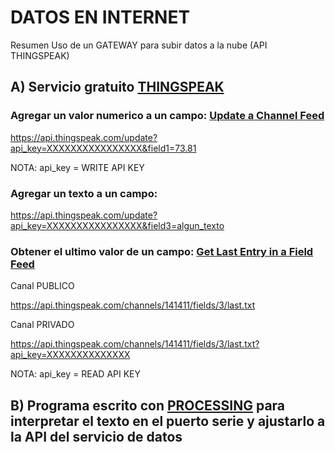 # DATOS EN INTERNET

Resumen Uso de un GATEWAY para subir datos a la nube (API THINGSPEAK)

## A) Servicio gratuito [THINGSPEAK](https://thingspeak.com/)

### Agregar un valor numerico a un campo:  [Update a Channel Feed](https://www.mathworks.com/help/thingspeak/update-channel-feed.html)

https://api.thingspeak.com/update?api_key=XXXXXXXXXXXXXXXX&field1=73.81

NOTA: api_key = WRITE API KEY

### Agregar un texto a un campo: 

https://api.thingspeak.com/update?api_key=XXXXXXXXXXXXXXXX&field3=algun_texto

### Obtener el ultimo valor de un campo: [Get Last Entry in a Field Feed](https://www.mathworks.com/help/thingspeak/get-channel-field-feed.html#field_last_data)

Canal PUBLICO

https://api.thingspeak.com/channels/141411/fields/3/last.txt

Canal PRIVADO

https://api.thingspeak.com/channels/141411/fields/3/last.txt?api_key=XXXXXXXXXXXXXX

NOTA: api_key = READ API KEY

## B) Programa escrito con [PROCESSING](https://processing.org/) para interpretar el texto en el puerto serie y ajustarlo a la API del servicio de datos
